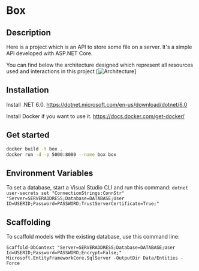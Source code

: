 # Box

## Description

Here is a project which is an API to store some file on a server. It's a simple API developed with ASP.NET Core.

You can find below the architecture designed which represent all resources used and interactions in this project
[![Architecture](http://image.noelshack.com/fichiers/2022/48/3/1669835004-box.png)]

## Installation

Install .NET 6.0. https://dotnet.microsoft.com/en-us/download/dotnet/6.0

Install Docker if you want to use it. https://docs.docker.com/get-docker/

## Get started

```sh
docker build -t box .
docker run -d -p 5000:8080 --name box box
```

## Environment Variables
To set a database, start a Visual Studio CLI and run this command:
`dotnet user-secrets set "ConnectionStrings:ConnStr" "Server=SERVERADDRESS;Database=DATABASE;User ID=USERID;Password=PASSWORD;TrustServerCertificate=True;"`

## Scaffolding

To scaffold models with the existing database, use this command line:
```
Scaffold-DbContext "Server=SERVERADDRESS;Database=DATABASE;User Id=USERID;Password=PASSWORD;Encrypt=False;" Microsoft.EntityFrameworkCore.SqlServer -OutputDir Data/Entities -Force
```